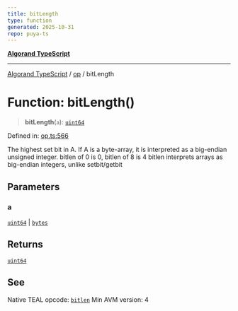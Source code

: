 ```yaml
---
title: bitLength
type: function
generated: 2025-10-31
repo: puya-ts
---
```

[**Algorand TypeScript**](../../README.md)

***

[Algorand TypeScript](../../modules.md) / [op](../README.md) / bitLength

# Function: bitLength()

> **bitLength**(`a`): [`uint64`](../../index/type-aliases/uint64.md)

Defined in: [op.ts:566](https://github.com/algorandfoundation/puya-ts/blob/main/packages/algo-ts/src/op.ts#L566)

The highest set bit in A. If A is a byte-array, it is interpreted as a big-endian unsigned integer. bitlen of 0 is 0, bitlen of 8 is 4
bitlen interprets arrays as big-endian integers, unlike setbit/getbit

## Parameters

### a

[`uint64`](../../index/type-aliases/uint64.md) | [`bytes`](../../index/type-aliases/bytes.md)

## Returns

[`uint64`](../../index/type-aliases/uint64.md)

## See

Native TEAL opcode: [`bitlen`](https://dev.algorand.co/reference/algorand-teal/opcodes#bitlen)
Min AVM version: 4
